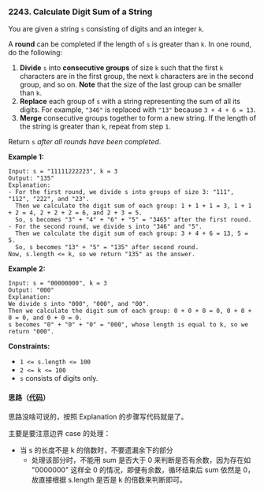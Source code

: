 ### 2243. Calculate Digit Sum of a String

You are given a string `s` consisting of digits and an integer `k`.

A **round** can be completed if the length of `s` is greater than `k`. In one round, do the following:

1. **Divide** `s` into **consecutive groups** of size `k` such that the first `k` characters are in the first group, the next `k` characters are in the second group, and so on. **Note** that the size of the last group can be smaller than `k`.
2. **Replace** each group of `s` with a string representing the sum of all its digits. For example, `"346"` is replaced with `"13"` because `3 + 4 + 6 = 13`.
3. **Merge** consecutive groups together to form a new string. If the length of the string is greater than `k`, repeat from step `1`.

Return `s` *after all rounds have been completed*.

 

**Example 1:**

```
Input: s = "11111222223", k = 3
Output: "135"
Explanation: 
- For the first round, we divide s into groups of size 3: "111", "112", "222", and "23".
  Then we calculate the digit sum of each group: 1 + 1 + 1 = 3, 1 + 1 + 2 = 4, 2 + 2 + 2 = 6, and 2 + 3 = 5. 
  So, s becomes "3" + "4" + "6" + "5" = "3465" after the first round.
- For the second round, we divide s into "346" and "5".
  Then we calculate the digit sum of each group: 3 + 4 + 6 = 13, 5 = 5. 
  So, s becomes "13" + "5" = "135" after second round. 
Now, s.length <= k, so we return "135" as the answer.
```

**Example 2:**

```
Input: s = "00000000", k = 3
Output: "000"
Explanation: 
We divide s into "000", "000", and "00".
Then we calculate the digit sum of each group: 0 + 0 + 0 = 0, 0 + 0 + 0 = 0, and 0 + 0 = 0. 
s becomes "0" + "0" + "0" = "000", whose length is equal to k, so we return "000".
```

 

**Constraints:**

- `1 <= s.length <= 100`
- `2 <= k <= 100`
- `s` consists of digits only.

#### 思路（[代码](Solution.java)）

思路没啥可说的，按照 Explanation 的步骤写代码就是了。

主要是要注意边界 case 的处理：

* 当 s 的长度不是 k 的倍数时，不要遗漏余下的部分
  * 处理该部分时，不能用 sum 是否大于 0 来判断是否有余数，因为存在如 "0000000" 这样全 0 的情况，即便有余数，循环结束后 sum 依然是 0，故直接根据 s.length 是否是 k 的倍数来判断即可。